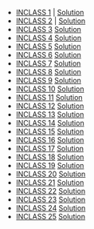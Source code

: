 

 - [INCLASS 1](INCLASS/INCLASS_1.md) |  [Solution]()   
 - [INCLASS 2](https://github.com/gdlc/STAT_COMP/edit/master/INCLASS/INCLASS_2.md) |  [Solution]()   
 - [INCLASS 3](https://github.com/gdlc/STAT_COMP/edit/master/INCLASS/INCLASS_3.md)   [Solution]()   
 - [INCLASS 4](https://github.com/gdlc/STAT_COMP/edit/master/INCLASS/INCLASS_4.md)   [Solution]()   
 - [INCLASS 5](https://github.com/gdlc/STAT_COMP/edit/master/INCLASS/INCLASS_5.md)   [Solution]()   
 - [INCLASS 6](https://github.com/gdlc/STAT_COMP/edit/master/INCLASS/INCLASS_6.md)   [Solution]()   
 - [INCLASS 7](https://github.com/gdlc/STAT_COMP/edit/master/INCLASS/INCLASS_1.md)   [Solution]()   
 - [INCLASS 8](https://github.com/gdlc/STAT_COMP/edit/master/INCLASS/INCLASS_1.md)   [Solution]()   
 - [INCLASS 9](https://github.com/gdlc/STAT_COMP/edit/master/INCLASS/INCLASS_1.md)   [Solution]()   
 - [INCLASS 10](https://github.com/gdlc/STAT_COMP/edit/master/INCLASS/INCLASS_1.md)   [Solution]()   
 - [INCLASS 11](https://github.com/gdlc/STAT_COMP/edit/master/INCLASS/INCLASS_1.md)   [Solution]()   
 - [INCLASS 12](https://github.com/gdlc/STAT_COMP/edit/master/INCLASS/INCLASS_1.md)   [Solution]()   
 - [INCLASS 13](https://github.com/gdlc/STAT_COMP/edit/master/INCLASS/INCLASS_1.md)   [Solution]()   
 - [INCLASS 14](https://github.com/gdlc/STAT_COMP/edit/master/INCLASS/INCLASS_1.md)   [Solution]()  
 - [INCLASS 15](https://github.com/gdlc/STAT_COMP/edit/master/INCLASS/INCLASS_1.md)   [Solution]()   
 - [INCLASS 16](https://github.com/gdlc/STAT_COMP/edit/master/INCLASS/INCLASS_1.md)   [Solution]()   
 - [INCLASS 17](https://github.com/gdlc/STAT_COMP/edit/master/INCLASS/INCLASS_1.md)   [Solution]()   
 - [INCLASS 18](https://github.com/gdlc/STAT_COMP/edit/master/INCLASS/INCLASS_1.md)   [Solution]()   
 - [INCLASS 19](https://github.com/gdlc/STAT_COMP/edit/master/INCLASS/INCLASS_1.md)   [Solution]()   
 - [INCLASS 20](https://github.com/gdlc/STAT_COMP/edit/master/INCLASS/INCLASS_1.md)   [Solution]()   
 - [INCLASS 21](https://github.com/gdlc/STAT_COMP/edit/master/INCLASS/INCLASS_1.md)   [Solution]()  
 - [INCLASS 22](https://github.com/gdlc/STAT_COMP/edit/master/INCLASS/INCLASS_1.md)   [Solution]()   
 - [INCLASS 23](https://github.com/gdlc/STAT_COMP/edit/master/INCLASS/INCLASS_1.md)   [Solution]()   
 - [INCLASS 24](https://github.com/gdlc/STAT_COMP/edit/master/INCLASS/INCLASS_1.md)   [Solution]()   
 - [INCLASS 25](https://github.com/gdlc/STAT_COMP/edit/master/INCLASS/INCLASS_1.md)   [Solution]()    
